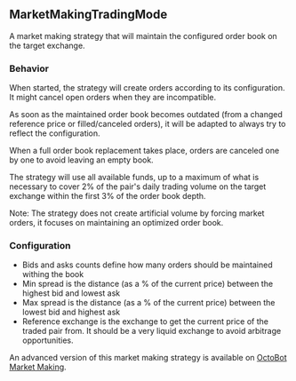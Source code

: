 ## MarketMakingTradingMode

A market making strategy that will maintain the configured order book on the target exchange.

### Behavior
When started, the strategy will create orders according to its configuration. It might cancel open orders when
they are incompatible.

As soon as the maintained order book becomes outdated (from a changed reference price or filled/canceled orders), 
it will be adapted to always try to reflect the configuration.

When a full order book replacement takes place, orders are canceled one by one to avoid leaving an empty book.

The strategy will use all available funds, up to a maximum of what is necessary to cover 
2% of the pair's daily trading volume on the target exchange within the first 3% of the order book depth.

Note: The strategy does not create artificial volume by forcing market orders, it focuses on maintaining an optimized 
order book.

### Configuration
- Bids and asks counts define how many orders should be maintained withing the book
- Min spread is the distance (as a % of the current price) between the highest bid and lowest ask
- Max spread is the distance (as a % of the current price) between the lowest bid and highest ask
- Reference exchange is the exchange to get the current price of the traded pair from. It should be a very liquid exchange to avoid arbitrage opportunities.

An advanced version of this market making strategy is available on [OctoBot Market Making](https://market-making.octobot.cloud?utm_source=octobot_mm&utm_medium=dk&utm_campaign=regular_open_source_content&utm_content=trading_mode_docs).
